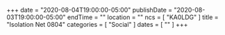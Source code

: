 +++
date = "2020-08-04T19:00:00-05:00"
publishDate = "2020-08-03T19:00:00-05:00"
endTime = ""
location = ""
ncs = [ "KA0LDG" ]
title = "Isolation Net 0804"
categories = [ "Social" ]
dates = [ "" ]
+++
